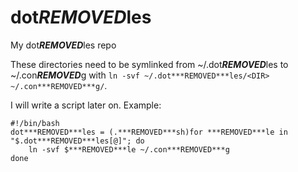 # dot***REMOVED***les
My dot***REMOVED***les repo

These directories need to be symlinked from ~/.dot***REMOVED***les to ~/.con***REMOVED***g with `ln -svf ~/.dot***REMOVED***les/<DIR> ~/.con***REMOVED***g/`.

I will write a script later on. Example:

```
#!/bin/bash
dot***REMOVED***les = (.***REMOVED***sh)for ***REMOVED***le in "$.dot***REMOVED***les[@]"; do
    ln -svf $***REMOVED***le ~/.con***REMOVED***g
done
```
